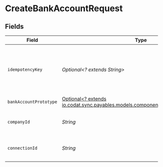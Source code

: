 # CreateBankAccountRequest


## Fields

| Field                                                                                                                                | Type                                                                                                                                 | Required                                                                                                                             | Description                                                                                                                          | Example                                                                                                                              |
| ------------------------------------------------------------------------------------------------------------------------------------ | ------------------------------------------------------------------------------------------------------------------------------------ | ------------------------------------------------------------------------------------------------------------------------------------ | ------------------------------------------------------------------------------------------------------------------------------------ | ------------------------------------------------------------------------------------------------------------------------------------ |
| `idempotencyKey`                                                                                                                     | *Optional<? extends String>*                                                                                                         | :heavy_minus_sign:                                                                                                                   | A unique identifier to ensure idempotent behaviour for subsequent requests.                                                          |                                                                                                                                      |
| `bankAccountPrototype`                                                                                                               | [Optional<? extends io.codat.sync.payables.models.components.BankAccountPrototype>](../../models/components/BankAccountPrototype.md) | :heavy_minus_sign:                                                                                                                   | N/A                                                                                                                                  |                                                                                                                                      |
| `companyId`                                                                                                                          | *String*                                                                                                                             | :heavy_check_mark:                                                                                                                   | Unique identifier for a company.                                                                                                     | 8a210b68-6988-11ed-a1eb-0242ac120002                                                                                                 |
| `connectionId`                                                                                                                       | *String*                                                                                                                             | :heavy_check_mark:                                                                                                                   | Unique identifier for a connection.                                                                                                  | 2e9d2c44-f675-40ba-8049-353bfcb5e171                                                                                                 |